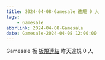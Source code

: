 ```yaml
---
title: 2024-04-08-Gamesale 違規 0 人
tags:
    - Gamesale
abbrlink: 2024-04-08-Gamesale
date: Gamesale-2024-04-08 12:00:00
---
```

Gamesale 板 [板規連結](https://www.ptt.cc/bbs/Gossiping/M.1637425085.A.07D.html)
昨天違規 0 人
